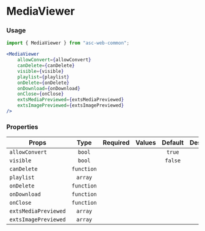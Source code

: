 # MediaViewer



### Usage

```js
import { MediaViewer } from "asc-web-common";
```

```jsx
<MediaViewer
    allowConvert={allowConvert}
    canDelete={canDelete}
    visible={visible}
    playlist={playlist}
    onDelete={onDelete}
    onDownload={onDownload}
    onClose={onClose}
    extsMediaPreviewed={extsMediaPreviewed}
    extsImagePreviewed={extsImagePreviewed}
/>
```

### Properties

| Props                         |      Type         | Required  | Values    | Default   | Description                             |
| ----------------------------- | :---------------: | :-------: | :-------: | :-------: | --------------------------------------- |
| `allowConvert`                | `bool`            |           |           |  `true`   |                                         |
| `visible`                     | `bool`            |           |           |  `false`  |                                         |
| `canDelete`                   | `function`        |           |           |           |                                         |
| `playlist`                    | `array`           |           |           |           |                                         |
| `onDelete`                    | `function`        |           |           |           |                                         |
| `onDownload`                  | `function`        |           |           |           |                                         |
| `onClose`                     | `function`        |           |           |           |                                         |
| `extsMediaPreviewed`          | `array`           |           |           |           |                                         |
| `extsImagePreviewed`          | `array`           |           |           |           |                                         |

